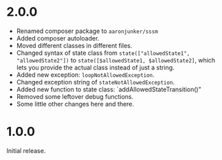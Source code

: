 # 2.0.0
* Renamed composer package to `aaronjunker/sssm`
* Added composer autoloader.
* Moved different classes in different files.
* Changed syntax of state class from `state(["allowedState1", "allowedState2"])` to `state([$allowedState1, $allowedState2]`, which lets you provide the actual class instead of just a string.
* Added new exception: `loopNotAllowedException`.
* Changed exception string of `stateNotAllowedException`.
* Added new function to state class: `addAllowedStateTransition()"
* Removed some leftover debug functions.
* Some little other changes here and there.

# 1.0.0
Initial release.